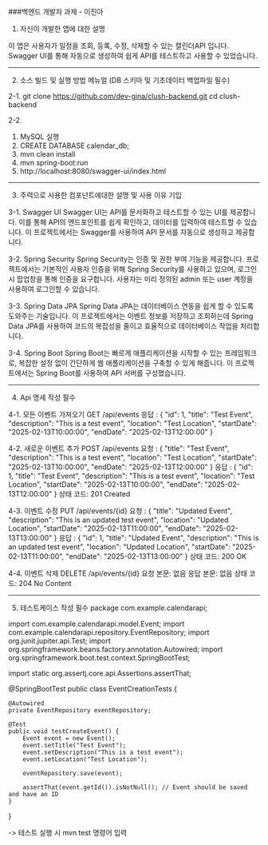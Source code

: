 ###백엔드 개발자 과제 - 이진아

1. 자신이 개발한 앱에 대한 설명

이 앱은 사용자가 일정을 조회, 등록, 수정, 삭제할 수 있는 캘린더API 입니다.
Swagger UI를 통해 자동으로 생성하여 쉽게 API를 테스트하고 사용할 수 있었습니다.

--------------------------------------------------------------------------------------------------

2. 소스 빌드 및 실행 방법 메뉴얼 (DB 스키마 및 기초데이터 백업파일 필수)

2-1. git clone https://github.com/dev-gina/clush-backend.git
cd clush-backend

2-2. 
1) MySQL 실행
2) CREATE DATABASE calendar_db;
3) mvn clean install
4) mvn spring-boot:run
5) http://localhost:8080/swagger-ui/index.html

--------------------------------------------------------------------------------------------------

3. 주력으로 사용한 컴포넌트에대한 설명 및 사용 이유 기입

3-1. Swagger UI
Swagger UI는 API를 문서화하고 테스트할 수 있는 UI를 제공합니다. 
이를 통해 API의 엔드포인트를 쉽게 확인하고, 데이터를 입력하여 테스트할 수 있습니다. 
이 프로젝트에서는 Swagger를 사용하여 API 문서를 자동으로 생성하고 제공합니다.

3-2. Spring Security
Spring Security는 인증 및 권한 부여 기능을 제공합니다. 
프로젝트에서는 기본적인 사용자 인증을 위해 Spring Security를 사용하고 있으며, 
로그인 시 팝업창을 통해 인증을 요구합니다. 
사용자는 미리 정의된 admin 또는 user 계정을 사용하여 로그인할 수 있습니다.

3-3. Spring Data JPA
Spring Data JPA는 데이터베이스 연동을 쉽게 할 수 있도록 도와주는 기술입니다. 
이 프로젝트에서는 이벤트 정보를 저장하고 조회하는데 Spring Data JPA를 사용하여
코드의 복잡성을 줄이고 효율적으로 데이터베이스 작업을 처리합니다.

3-4. Spring Boot
Spring Boot는 빠르게 애플리케이션을 시작할 수 있는 프레임워크로, 
복잡한 설정 없이 간단하게 웹 애플리케이션을 구축할 수 있게 해줍니다. 
이 프로젝트에서는 Spring Boot를 사용하여 API 서버를 구성했습니다.

--------------------------------------------------------------------------------------------------

4. Api 명세 작성 필수

4-1. 모든 이벤트 가져오기
GET /api/events
응답 : 
{
    "id": 1,
    "title": "Test Event",
    "description": "This is a test event",
    "location": "Test Location",
    "startDate": "2025-02-13T10:00:00",
    "endDate": "2025-02-13T12:00:00"
}

4-2. 새로운 이벤트 추가
POST /api/events
요청 : 
{
  "title": "Test Event",
  "description": "This is a test event",
  "location": "Test Location",
  "startDate": "2025-02-13T10:00:00",
  "endDate": "2025-02-13T12:00:00"
}
응답 : 
{
  "id": 1,
  "title": "Test Event",
  "description": "This is a test event",
  "location": "Test Location",
  "startDate": "2025-02-13T10:00:00",
  "endDate": "2025-02-13T12:00:00"
}
상태 코드: 201 Created

4-3. 이벤트 수정
PUT /api/events/{id}
요청 : 
{
  "title": "Updated Event",
  "description": "This is an updated test event",
  "location": "Updated Location",
  "startDate": "2025-02-13T11:00:00",
  "endDate": "2025-02-13T13:00:00"
}
응답 : 
{
  "id": 1,
  "title": "Updated Event",
  "description": "This is an updated test event",
  "location": "Updated Location",
  "startDate": "2025-02-13T11:00:00",
  "endDate": "2025-02-13T13:00:00"
}
상태 코드: 200 OK

4-4. 이벤트 삭제
DELETE /api/events/{id}
요청 본문: 없음
응답 본문: 없음
상태 코드: 204 No Content


--------------------------------------------------------------------------------------------------

5. 테스트케이스 작성 필수
package com.example.calendarapi;

import com.example.calendarapi.model.Event;
import com.example.calendarapi.repository.EventRepository;
import org.junit.jupiter.api.Test;
import org.springframework.beans.factory.annotation.Autowired;
import org.springframework.boot.test.context.SpringBootTest;

import static org.assertj.core.api.Assertions.assertThat;

@SpringBootTest
public class EventCreationTests {

    @Autowired
    private EventRepository eventRepository;

    @Test
    public void testCreateEvent() {
        Event event = new Event();
        event.setTitle("Test Event");
        event.setDescription("This is a test event");
        event.setLocation("Test Location");
        
        eventRepository.save(event);

        assertThat(event.getId()).isNotNull(); // Event should be saved and have an ID
    }
}

-> 테스트 실행 시 mvn test 명령어 입력

